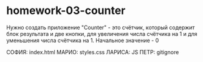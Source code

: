 # homework-03-counter

Нужно создать приложение "Counter" - это счётчик, который содержит блок результата и две кнопки,
для увеличения числа счётчика на 1 и для уменьшения числа счётчика на 1. Начальное значение - 0

СОФИЯ: index.html
МАРИО: styles.css
ЛАРИСА: JS
ПЕТР: gitignore

